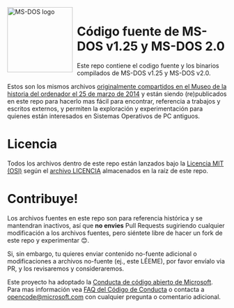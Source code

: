 <img width="150" height="150" align="left" style="float: left; margin: 0 10px 0 0;" alt="MS-DOS logo" src="https://github.com/Microsoft/MS-DOS/blob/master/msdos-logo.png">   

# Código fuente de MS-DOS v1.25 y MS-DOS 2.0 
Este repo contiene el codigo fuente y los binarios compilados de MS-DOS v1.25 y MS-DOS v2.0.

Estos son los mismos archivos [originalmente compartidos en el Museo de la historia del ordenador el 25 de marzo de 2014]( http://www.computerhistory.org/atchm/microsoft-ms-dos-early-source-code/) y están siendo (re)publicados en este repo para hacerlo mas fácil para encontrar, referencia a trabajos y escritos externos, y permiten la exploración y experimentación para quienes están interesados en Sistemas Operativos de PC antiguos.  

# Licencia
Todos los archivos dentro de este repo están lanzados bajo la [Licencia MIT (OSI)]( https://es.wikipedia.org/wiki/Licencia_MIT) según el [archivo LICENCIA](https://github.com/Microsoft/MS-DOS/blob/master/LICENSE.md) almacenados en la raíz de este repo.

# Contribuye!
Los archivos fuentes en este repo son para referencia histórica y se mantendran inactivos, así que **no envies** Pull Requests sugiriendo cualquier modificación a los archivos fuentes, pero siéntete libre de hacer un fork de este repo y experimentar 😊.  

Si, sin embargo, tu quieres enviar contenido no-fuente adicional o modificaciones a archivos no-fuente (ej., este LÉEME), por favor envíalo via PR, y los revisaremos y consideraremos.

Este proyecto ha adoptado la [Conducta de código abierto de Microsoft](https://opensource.microsoft.com/codeofconduct/).  Para mas información vea [FAQ del Código de Conducta](https://opensource.microsoft.com/codeofconduct/faq/) o contacta a [opencode@microsoft.com](mailto:opencode@microsoft.com) con cualquier pregunta o comentario adicional.
